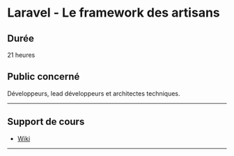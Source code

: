 # Laravel - Le framework des artisans

## Durée

21 heures

## Public concerné

Développeurs, lead développeurs et architectes techniques.

___

## Support de cours

* [Wiki](https://github.com/seeren-training/Laravel/wiki)

___